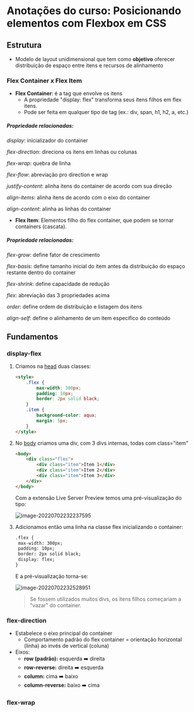 # Anotações do curso: Posicionando elementos com Flexbox em CSS



## Estrutura

- Modelo de layout unidimensional que tem como **objetivo** oferecer distribuição de espaço entre itens e recursos de alinhamento

### Flex Container x Flex Item

- **Flex Container**: é a tag que envolve os itens
  - A propriedade "display: flex" transforma seus itens filhos em flex itens.
  - Pode ser feita em qualquer tipo de tag (ex.: div, span, h1, h2, a, etc.)

##### Propriedade relacionadas:

_display_: inicializador do container

_flex-direction_: direciona os itens em linhas ou colunas

_flex-wrap_: quebra de linha

_flex-flow_: abreviação pro direction e wrap

_justify-content_: alinha itens do container de acordo com sua direção

_align-items_: alinha itens de acordo com o eixo do container

_align-content_: alinha as linhas do container



- **Flex Item**: Elementos filho do flex container, que podem se tornar containers (cascata).

##### Propriedade relacionadas:

_flex-grow_: define fator de crescimento

_flex-basis_: define tamanho inicial do item antes da distribuição do espaço restante dentro do container

_flex-shrink_: define capacidade de redução

_flex_: abreviação das 3 propriedades acima

_order_: define ordem de distribuição e listagem dos itens

_align-self_: define o alinhamento de um item específico do conteúdo



## Fundamentos

### display-flex

1. Criamos na <ins>head</ins> duas classes:

   ```html
   <style>
       .flex {
           max-width: 300px;
           padding: 10px;
           border: 2px solid black;
       }
       .item {
           background-color: aqua;
           margin: 5px;
       }
   </style>
   ```

2. No <ins>body</ins> criamos uma div, com 3 divs internas, todas com class="item"

   ```html
   <body>
       <div class="flex">
           <div class="item">Item 1</div>
           <div class="item">Item 2</div>
           <div class="item">Item 3</div>
       </div>    
   </body>
   ```

   Com a extensão Live Server Preview temos uma pré-visualização do tipo:

   ![image-20220702232237595](C:\Users\carol\AppData\Roaming\Typora\typora-user-images\image-20220702232237595.png)

3. Adicionamos então uma linha na classe flex inicializando o container:

   ```html
   .flex {
   	max-width: 300px;
   	padding: 10px;
   	border: 2px solid black;
   	display: flex;
   }
   ```

   E a pré-visualização torna-se:

   ![image-20220702232528951](C:\Users\carol\AppData\Roaming\Typora\typora-user-images\image-20220702232528951.png) 

   > Se fossem utilizados muitos divs, os itens filhos começariam a "vazar" do container.

### flex-direction

- Estabelece o eixo principal do container
  - Comportamento padrão do flex container = orientação horizontal (linha) ao invés de vertical (coluna)
- Eixos:
  - **row (padrão):** esquerda :arrow_right: direita
  - **row-reverse:** direita :arrow_right: esquerda
  - **column:** cima :arrow_right: baixo
  - **column-reverse:** baixo :arrow_right: cima

### flex-wrap

